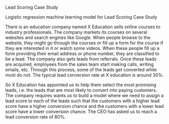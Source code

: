 Lead Scoring Case Study

Logistic regression machine learning model for Lead Scoring Case Study

There is an education company named X Education sells online courses to industry professionals. The company markets its courses on several websites and search engines like Google. When people browse to the website, they might go through the courses or fill up a form for the course if they are interested in it or watch some videos. When these people fill up a form providing their email address or phone number, they are classified to be a lead. The company also gets leads from referrals. Once these leads are acquired, employees from the sales team start making calls, writing emails, etc. Through this process, some of the leads get converted while most do not. The typical lead conversion rate at X education is around 30%.

So X Education has appointed us to help them select the most promising leads, i.e. the leads that are most likely to convert into paying customers. The company requires wants us to build a model where we need to assign a lead score to each of the leads such that the customers with a higher lead score have a higher conversion chance and the customers with a lower lead score have a lower conversion chance. The CEO has asked us to reach a lead conversion rate of 80%.
